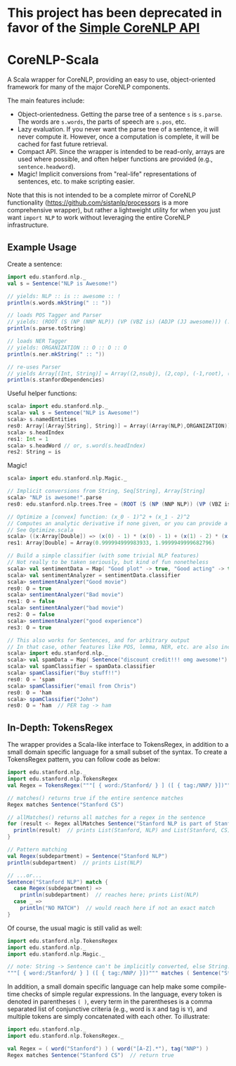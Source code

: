 This project has been deprecated in favor of the [Simple CoreNLP API](http://stanfordnlp.github.io/CoreNLP/simple.html)
===================================================================

CoreNLP-Scala
=============

A Scala wrapper for CoreNLP, providing an easy to use, object-oriented
framework for many of the major CoreNLP components.

The main features include:

* Object-orientedness. Getting the parse tree of a sentence `s` is `s.parse`.
  The words are `s.words`, the parts of speech are `s.pos`, etc.
* Lazy evaluation. If you never want the parse tree of a sentence, it will never compute it.
  However, once a computation is complete, it will be cached for fast future retrieval.
* Compact API. Since the wrapper is intended to be read-only, arrays are used where possible,
  and often helper functions are provided (e.g., `sentence.headword`).
* Magic! Implicit conversions from "real-life" representations of sentences, etc. to
  make scripting easier.

Note that this is not intended to be a complete mirror of CoreNLP functionality
(https://github.com/sistanlp/processors is a more comprehensive wrapper), but rather
a lightweight utility for when you just want `import NLP` to work without leveraging
the entire CoreNLP infrastructure.

Example Usage
-------------

Create a sentence:

```scala
import edu.stanford.nlp._
val s = Sentence("NLP is Awesome!")

// yields: NLP :: is :: awesome :: !
println(s.words.mkString(" :: "))

// loads POS Tagger and Parser
// yields: (ROOT (S (NP (NNP NLP)) (VP (VBZ is) (ADJP (JJ awesome))) (. !)))
println(s.parse.toString)

// loads NER Tagger
// yields: ORGANIZATION :: O :: O :: O
println(s.ner.mkString(" :: "))

// re-uses Parser
// yields Array[(Int, String)] = Array((2,nsubj), (2,cop), (-1,root), (3,noop))
println(s.stanfordDependencies)
```

Useful helper functions:

```scala
scala> import edu.stanford.nlp._
scala> val s = Sentence("NLP is Awesome!")
scala> s.namedEntities
res0: Array[(Array[String], String)] = Array((Array(NLP),ORGANIZATION))
scala> s.headIndex
res1: Int = 1
scala> s.headWord // or, s.word(s.headIndex)
res2: String = is
```

Magic!

```scala
scala> import edu.stanford.nlp.Magic._

// Implicit conversions from String, Seq[String], Array[String]
scala> "NLP is awesome!".parse
res0: edu.stanford.nlp.trees.Tree = (ROOT (S (NP (NNP NLP)) (VP (VBZ is) (ADJP (JJ awesome))) (. !)))

// Optimize a [convex] function: (x_0 - 1)^2 + (x_1 - 2)^2
// Computes an analytic derivative if none given, or you can provide a derivative with .derivative()
// See Optimize.scala
scala> ((x:Array[Double]) => (x(0) - 1) * (x(0) - 1) + (x(1) - 2) * (x(1) - 2)).minimize(Array(0,0))
res1: Array[Double] = Array(0.999994999983933, 1.9999949999682796)

// Build a simple classifier (with some trivial NLP features)
// Not really to be taken seriously, but kind of fun nonetheless
scala> val sentimentData = Map( "Good plot" -> true, "Good acting" -> true, "Bad plot" -> false, "Bad experience" -> false )
scala> val sentimentAnalyzer = sentimentData.classifier
scala> sentimentAnalyzer("Good movie")
res0: O = true
scala> sentimentAnalyzer("Bad movie")
res1: O = false
scala> sentimentAnalyzer("bad movie")
res2: O = false
scala> sentimentAnalyzer("good experience")
res3: O = true

// This also works for Sentences, and for arbitrary output
// In that case, other features like POS, lemma, NER, etc. are also included, making for an almost reasonable baseline
scala> import edu.stanford.nlp._
scala> val spamData = Map( Sentence("discount credit!!! omg awesome!") -> 'spam, Sentence("your Stanford account") -> 'ham, Sentence("Nigerian prince") -> 'spam, Sentence("Chris Manning") -> 'ham )
scala> val spamClassifier = spamData.classifier
scala> spamClassifier("Buy stuff!!")
res0: O = 'spam
scala> spamClassifier("email from Chris")
res0: O = 'ham
scala> spamClassifier("John")
res0: O = 'ham  // PER tag -> ham
```

In-Depth: TokensRegex
---------------------
The wrapper provides a Scala-like interface to TokensRegex, in addition to
  a small domain specific language for a small subset of the syntax.
To create a TokensRegex pattern, you can follow code as below:

```scala
import edu.stanford.nlp._
import edu.stanford.nlp.TokensRegex
val Regex = TokensRegex("""[ { word:/Stanford/ } ] ([ { tag:/NNP/ }])""")

// matches() returns true if the entire sentence matches
Regex matches Sentence("Stanford CS") 

// allMatches() returns all matches for a regex in the sentence
for (result <- Regex allMatches Sentence("Stanford NLP is part of Stanford CS")) {
  println(result)  // prints List(Stanford, NLP) and List(Stanford, CS)
}

// Pattern matching
val Regex(subdepartment) = Sentence("Stanford NLP")
println(subdepartment)  // prints List(NLP)

// ...or...
Sentence("Stanford NLP") match {
  case Regex(subdepartment) =>
    println(subdepartment)  // reaches here; prints List(NLP)
  case _ =>
    println("NO MATCH")  // would reach here if not an exact match
}
```

Of course, the usual magic is still valid as well:

```scala
import edu.stanford.nlp.TokensRegex
import edu.stanford.nlp._
import edu.stanford.nlp.Magic._

// note: String -> Sentence can't be implicitly converted, else String.matches(String) is invoked
"""[ { word:/Stanford/ } ] ([ { tag:/NNP/ }])""" matches ( Sentence("Stanford NLP") )
```

In addition, a small domain specific language can help make some compile-time
  checks of simple regular expressions.
In the language, every token is denoted in parentheses `( )`, every term
  in the parentheses is a comma separated list of conjunctive criteria
  (e.g., word is `X` and tag is `Y`), and multiple tokens are simply
  concatenated with each other.
To illustrate:

```scala
import edu.stanford.nlp._
import edu.stanford.nlp.TokensRegex._

val Regex = ( word("Stanford") ) ( word("[A-Z].*"), tag("NNP") )
Regex matches Sentence("Stanford CS")  // return true
```
